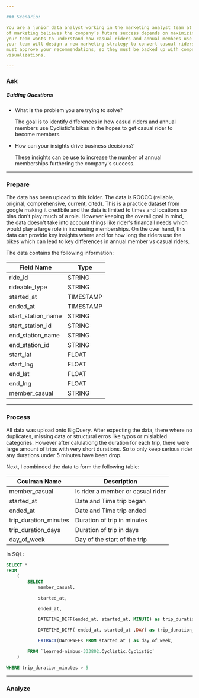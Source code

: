 ```yaml
---

### Scenario:

You are a junior data analyst working in the marketing analyst team at Cyclistic, a bike-share company in Chicago. The director
of marketing believes the company’s future success depends on maximizing the number of annual memberships. Therefore,
your team wants to understand how casual riders and annual members use Cyclistic bikes differently. From these insights,
your team will design a new marketing strategy to convert casual riders into annual members. But first, Cyclistic executives
must approve your recommendations, so they must be backed up with compelling data insights and professional data
visualizations.

---
```


### Ask
##### Guiding Questions
* What is the problem you are trying to solve?

    The goal is to identify differences in how casual riders and annual members use Cyclistic's bikes in the hopes to get casual rider to become members.
    
* How can your insights drive business decisions?
    
    These insights can be use to increase the number of annual memberships furthering the company's success.

---

### Prepare
The data has been upload to this folder. The data is ROCCC (reliable, original, comprehensive, current, cited). This is a practice dataset from google 
making it credibile and the data is limited to times and locations so bias don't play much of a role. 
However keeping the overall goal in mind, the data doesn't take into account things like rider's financail needs 
which would play a large role in increasing memberships. 
On the over hand, this data can provide key insights where and for how long the riders use the bikes 
which can lead to key differences in annual member vs casual riders. 

The data contains the following information:

|  Field Name | Type|
| -------- | ------| 
| ride_id | STRING |
| rideable_type | STRING |
| started_at | TIMESTAMP |
| ended_at | TIMESTAMP |
| start_station_name | STRING |
| start_station_id | STRING |
| end_station_name | STRING |
| end_station_id | STRING |
| start_lat | FLOAT |
| start_lng | FLOAT |
| end_lat | FLOAT |
| end_lng | FLOAT |
| member_casual | STRING |


---

### Process
All data was upload onto BigQuery. After expecting the data, there where no duplicates, missing data or structural erros like typos or mislabled categories. However after calulationg the duration for each trip, there were large amount of trips with very short durations. So to only keep serious rider any durations under 5 minutes have been drop. 

Next, I combinded the data to form the following table:

| Coulman Name | Description |
| ------------ | ----------- |
| member_casual | Is rider a member or casual rider|
| started_at | Date and Time trip began|
| ended_at   | Date and Time trip ended |
| trip_duration_minutes | Duration of trip in minutes|
| trip_duration_days   | Duration of trip in days
| day_of_week | Day of the start of the trip|

In SQL:

```sql
SELECT *
FROM 
    (
        SELECT 
            member_casual,

            started_at,

            ended_at,

            DATETIME_DIFF(ended_at, started_at, MINUTE) as trip_duration_minutes,

            DATETIME_DIFF( ended_at, started_at ,DAY) as trip_duration_days,

            EXTRACT(DAYOFWEEK FROM started_at ) as day_of_week,

        FROM `learned-nimbus-333802.Cyclistic.Cyclistic`
    )

WHERE trip_duration_minutes > 5
```

---

### Analyze 

